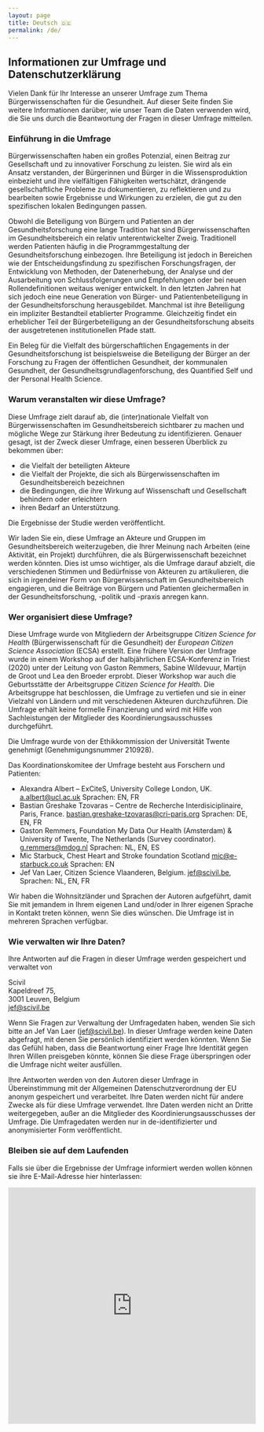 ```yaml
---
layout: page
title: Deutsch 🇩🇪
permalink: /de/
---
```


## Informationen zur Umfrage und Datenschutzerklärung

Vielen Dank für Ihr Interesse an unserer Umfrage zum Thema Bürgerwissenschaften für die Gesundheit. Auf dieser Seite finden Sie weitere Informationen darüber, wie unser Team die Daten verwenden wird, die Sie uns durch die Beantwortung der Fragen in dieser Umfrage mitteilen.

### Einführung in die Umfrage

Bürgerwissenschaften haben ein großes Potenzial, einen Beitrag zur Gesellschaft und zu innovativer Forschung zu leisten. Sie wird als ein Ansatz verstanden, der Bürgerinnen und Bürger in die Wissensproduktion einbezieht und ihre vielfältigen Fähigkeiten wertschätzt, drängende gesellschaftliche Probleme zu dokumentieren, zu reflektieren und zu bearbeiten sowie Ergebnisse und Wirkungen zu erzielen, die gut zu den spezifischen lokalen Bedingungen passen.

Obwohl die Beteiligung von Bürgern und Patienten an der Gesundheitsforschung eine lange Tradition hat sind Bürgerwissenschaften im Gesundheitsbereich ein relativ unterentwickelter Zweig. Traditionell werden Patienten häufig in die Programmgestaltung der Gesundheitsforschung einbezogen. Ihre Beteiligung ist jedoch in Bereichen wie der Entscheidungsfindung zu spezifischen Forschungsfragen, der Entwicklung von Methoden, der Datenerhebung, der Analyse und der Ausarbeitung von Schlussfolgerungen und Empfehlungen oder bei neuen Rollendefinitionen weitaus weniger entwickelt. In den letzten Jahren hat sich jedoch eine neue Generation von Bürger- und Patientenbeteiligung in der Gesundheitsforschung herausgebildet. Manchmal ist ihre Beteiligung ein impliziter Bestandteil etablierter Programme. Gleichzeitig findet ein erheblicher Teil der Bürgerbeteiligung an der Gesundheitsforschung abseits der ausgetretenen institutionellen Pfade statt.

Ein Beleg für die Vielfalt des bürgerschaftlichen Engagements in der Gesundheitsforschung ist beispielsweise die Beteiligung der Bürger an der Forschung zu Fragen der öffentlichen Gesundheit, der kommunalen Gesundheit, der Gesundheitsgrundlagenforschung, des Quantified Self und der Personal Health Science.

### Warum veranstalten wir diese Umfrage?

Diese Umfrage zielt darauf ab, die (inter)nationale Vielfalt von Bürgerwissenschaften im Gesundheitsbereich sichtbarer zu machen und mögliche Wege zur Stärkung ihrer Bedeutung zu identifizieren. Genauer gesagt, ist der Zweck dieser Umfrage, einen besseren Überblick zu bekommen über:

- die Vielfalt der beteiligten Akteure
- die Vielfalt der Projekte, die sich als Bürgerwissenschaften im Gesundheitsbereich bezeichnen
- die Bedingungen, die ihre Wirkung auf Wissenschaft und Gesellschaft behindern oder erleichtern
- ihren Bedarf an Unterstützung.

Die Ergebnisse der Studie werden veröffentlicht.

Wir laden Sie ein, diese Umfrage an Akteure und Gruppen im Gesundheitsbereich weiterzugeben, die Ihrer Meinung nach Arbeiten (eine Aktivität, ein Projekt) durchführen, die als Bürgerwissenschaft bezeichnet werden könnten. Dies ist umso wichtiger, als die Umfrage darauf abzielt, die verschiedenen Stimmen und Bedürfnisse von Akteuren zu artikulieren, die sich in irgendeiner Form von Bürgerwissenschaft im Gesundheitsbereich engagieren, und die Beiträge von Bürgern und Patienten gleichermaßen in der Gesundheitsforschung, -politik und -praxis anregen kann.

### Wer organisiert diese Umfrage?

Diese Umfrage wurde von Mitgliedern der Arbeitsgruppe _Citizen Science for Health_ (Bürgerwissenschaft für die Gesundheit) der _European Citizen Science Association_ (ECSA) erstellt. Eine frühere Version der Umfrage wurde in einem Workshop auf der halbjährlichen ECSA-Konferenz in Triest (2020) unter der Leitung von Gaston Remmers, Sabine Wildevuur, Martijn de Groot und Lea den Broeder erprobt. Dieser Workshop war auch die Geburtsstätte der Arbeitsgruppe _Citizen Science for Health_. Die Arbeitsgruppe hat beschlossen, die Umfrage zu vertiefen und sie in einer Vielzahl von Ländern und mit verschiedenen Akteuren durchzuführen. Die Umfrage erhält keine formelle Finanzierung und wird mit Hilfe von Sachleistungen der Mitglieder des Koordinierungsausschusses durchgeführt.

Die Umfrage wurde von der Ethikkommission der Universität Twente genehmigt (Genehmigungsnummer 210928).

Das Koordinationskomitee der Umfrage besteht aus Forschern und Patienten:

-	Alexandra Albert – ExCiteS, University College London, UK. [a.albert@ucl.ac.uk](mailto:a.albert@ucl.ac.uk) Sprachen: EN, FR
-	Bastian Greshake Tzovaras – Centre de Recherche Interdisiciplinaire, Paris, France. [bastian.greshake-tzovaras@cri-paris.org](mailto:bastian.greshake-tzovaras@cri-paris.org) Sprachen: DE, EN, FR
-	Gaston Remmers, Foundation My Data Our Health (Amsterdam) & University of Twente, The Netherlands (Survey coordinator). [g.remmers@mdog.nl](mailto:g.remmers@mdog.nl) Sprachen: NL, EN, ES
-	Mic Starbuck, Chest Heart and Stroke foundation Scotland [mic@e-starbuck.co.uk](mailto:mic@e-starbuck.co.uk) Sprachen: EN
-	Jef Van Laer, Citizen Science Vlaanderen, Belgium. [jef@scivil.be](mailto:jef@scivil.be), Sprachen: NL, EN, FR

Wir haben die Wohnsitzländer und Sprachen der Autoren aufgeführt, damit Sie mit jemandem in Ihrem eigenen Land und/oder in Ihrer eigenen Sprache in Kontakt treten können, wenn Sie dies wünschen. Die Umfrage ist in mehreren Sprachen verfügbar.

### Wie verwalten wir Ihre Daten?

Ihre Antworten auf die Fragen in dieser Umfrage werden gespeichert und verwaltet von

Scivil<br/>
Kapeldreef 75,<br/>
3001 Leuven, Belgium<br/>
jef@scivil.be<br/>

Wenn Sie Fragen zur Verwaltung der Umfragedaten haben, wenden Sie sich bitte an Jef Van Laer ([jef@scivil.be](mailto:jef@scivil.be)).
In dieser Umfrage werden keine Daten abgefragt, mit denen Sie persönlich identifiziert werden könnten. Wenn Sie das Gefühl haben, dass die Beantwortung einer Frage Ihre Identität gegen Ihren Willen preisgeben könnte, können Sie diese Frage überspringen oder die Umfrage nicht weiter ausfüllen.

Ihre Antworten werden von den Autoren dieser Umfrage in Übereinstimmung mit der Allgemeinen Datenschutzverordnung der EU anonym gespeichert und verarbeitet. Ihre Daten werden nicht für andere Zwecke als für diese Umfrage verwendet. Ihre Daten werden nicht an Dritte weitergegeben, außer an die Mitglieder des Koordinierungsausschusses der Umfrage. Die Umfragedaten werden nur in de-identifizierter und anonymisierter Form veröffentlicht.


### Bleiben sie auf dem Laufenden
Falls sie über die Ergebnisse der Umfrage informiert werden wollen können sie ihre E-Mail-Adresse hier hinterlassen:

<iframe width="640px" height= "480px" src="https://forms.office.com/Pages/ResponsePage.aspx?id=clotp-4l8ECb0QZ8tbdw1O9EhqE2CfxJraPf8UwzjsdUMEZLQlFMQllXU0RVSE5INTFJVDdDWFBUSS4u&embed=true" frameborder= "0" marginwidth= "0" marginheight= "0" style= "border: none; max-width:100%; max-height:100vh" allowfullscreen webkitallowfullscreen mozallowfullscreen msallowfullscreen> </iframe>
